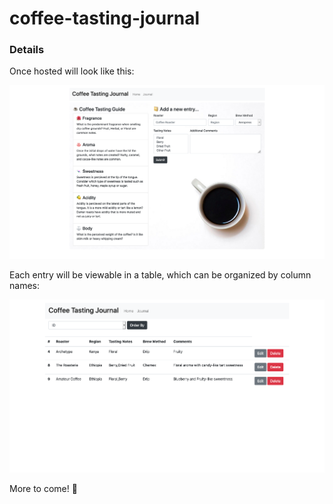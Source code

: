 # coffee-tasting-journal

### Details
Once hosted will look like this: 

![Front Page](public/images/Coffee-Tasting-Guide.png "Coffee Guide Front Page")

Each entry will be viewable in a table, which can be organized by column names:

![Table](public/images/Coffee-Entries.png "Coffee Entry Table")

More to come! :clap: